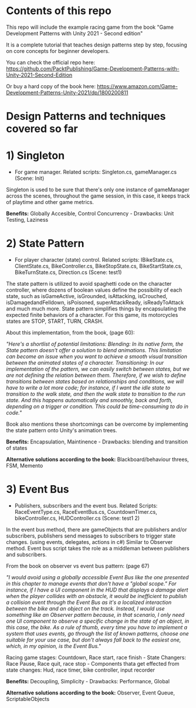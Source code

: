 # Contents of this repo
This repo will include the example racing game from the book "Game Development Patterns with Unity 2021 - Second edition"

It is a complete tutorial that teaches design patterns step by step, focusing on core concepts for beginner developers. 

You can check the official repo here: https://github.com/PacktPublishing/Game-Development-Patterns-with-Unity-2021-Second-Edition

Or buy a hard copy of the book here: https://www.amazon.com/Game-Development-Patterns-Unity-2021/dp/1800200811


# Design Patterns and techniques covered so far

# **1) Singleton** 
- For game manager. Related scripts: Singleton.cs, gameManager.cs (Scene: Init)

Singleton is used to be sure that there's only one instance of gameManager across the scenes, throughout the game session, in this case, it keeps track of playtime and other game metrics.

**Benefits:** Globally Accesible, Control Concurrency - Drawbacks: Unit Testing, Laziness

# **2) State Pattern** 
- For player character (state) control. Related scripts: IBikeState.cs, ClientState.cs, BikeController.cs, BikeStopState.cs, BikeStartState.cs, BikeTurnState.cs, Direction.cs (Scene: test1)

The state pattern is utilized to avoid spaghetti code on the character controller, where dozens of boolean values define the possibility of each state, such as isGameActive, isGrounded, isAttacking, isCrouched, isDamagedandFelldown, isPoisoned, superAttackReady, isReadyToAttack and much much more. State pattern simplifies things by encapsulating the expected finite behaviors of a character. For this game, its motorcycles states are STOP, START, TURN, CRASH. 

About this implementation, from the book, (page 60): 

*"Here's a shortlist of potential limitations:
Blending: In its native form, the State pattern doesn't offer a solution to blend
animations. This limitation can become an issue when you want to achieve a
smooth visual transition between the animated states of a character.
Transitioning: In our implementation of the pattern, we can easily switch
between states, but we are not defining the relation between them. Therefore, if
we wish to define transitions between states based on relationships and
conditions, we will have to write a lot more code; for instance, if I want the idle
state to transition to the walk state, and then the walk state to transition to the
run state. And this happens automatically and smoothly, back and forth,
depending on a trigger or condition. This could be time-consuming to do in code."*

Book also mentions these shortcomings can be overcome by implementing the state pattern onto Unity's animation trees. 

**Benefits:** Encapsulation, Maintinence - Drawbacks: blending and transition of states

**Alternative solutions according to the book:** Blackboard/behaviour threes, FSM, Memento
# **3) Event Bus** 
- Publishers, subscribers and the event bus. Related Scripts: RaceEventType.cs, RaceEventBus.cs, CountdownTimer.cs, bikeController.cs, HUDController.cs (Scene: test1 2)

In the event bus method, there are gameObjects that are publishers and/or subscribers, publishers send messages to subscribers to trigger state changes. (using events, delegates, actions in c#) Similar to Observer method.  Event bus script takes the role as a middleman between publishers and subscribers.

From the book on observer vs event bus pattern: (page 67)

*"I would avoid using a globally accessible Event Bus like the one presented in this chapter to
manage events that don't have a "global scope." For instance, if I have a UI component in
the HUD that displays a damage alert when the player collides with an obstacle, it would
be inefficient to publish a collision event through the Event Bus as it's a localized
interaction between the bike and an object on the track. Instead, I would use something like
an Observer pattern because, in that scenario, I only need one UI component to observe a
specific change in the state of an object, in this case, the bike. As a rule of thumb, every time
you have to implement a system that uses events, go through the list of known patterns,
choose one suitable for your use case, but don't always fall back to the easiest one, which, in
my opinion, is the Event Bus."*

Racing game stages: Countdown, Race start, race finish - State Changers: Race Pause, Race quit, race stop - Components thata get effected from state changes: Hud, race timer, bike controller, input recorder

**Benefits:** Decoupling, Simplicity - Drawbacks: Performance, Global 

**Alternative solutions according to the book:** Observer, Event Queue, ScriptableObjects


